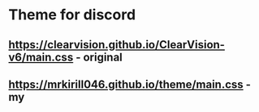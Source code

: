 # Theme for discord

## https://clearvision.github.io/ClearVision-v6/main.css - original
## https://mrkirill046.github.io/theme/main.css - my
